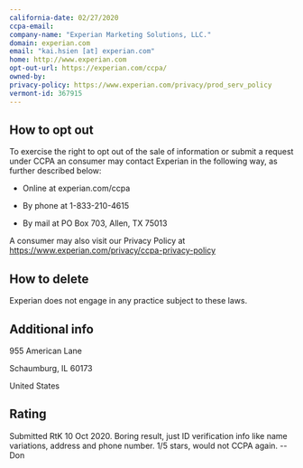```yaml
---
california-date: 02/27/2020
ccpa-email: 
company-name: "Experian Marketing Solutions, LLC."
domain: experian.com
email: "kai.hsien [at] experian.com"
home: http://www.experian.com
opt-out-url: https://experian.com/ccpa/
owned-by: 
privacy-policy: https://www.experian.com/privacy/prod_serv_policy
vermont-id: 367915
---
```


## How to opt out

To exercise the right to opt out of the sale of information or submit a request under CCPA an consumer may contact Experian in the following way, as further described below:

 * Online at experian.com/ccpa

 * By phone at 1-833-210-4615

 * By mail at PO Box 703, Allen, TX 75013

A consumer may also visit our Privacy Policy at https://www.experian.com/privacy/ccpa-privacy-policy


## How to delete

Experian does not engage in any practice subject to these laws.


## Additional info

955 American Lane

Schaumburg, IL 60173

United States



## Rating

Submitted RtK 10 Oct 2020.  Boring result, just ID verification info like name variations, address and phone number. 1/5 stars, would not CCPA again.  -- Don
